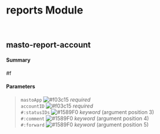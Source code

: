 # reports Module


<br />

## masto-report-account
#### Summary
#f
#### Parameters
> `mastoApp`  ![#f03c15](https://placehold.it/15/f03c15/000000?text=+) _required_ <br />
> `accountID`  ![#f03c15](https://placehold.it/15/f03c15/000000?text=+) _required_ <br />
> `#:statusIDs`  ![#1589F0](https://placehold.it/15/1589F0/000000?text=+) _keyword_ (argument position 3) <br />
> `#:comment`  ![#1589F0](https://placehold.it/15/1589F0/000000?text=+) _keyword_ (argument position 4) <br />
> `#:forward`  ![#1589F0](https://placehold.it/15/1589F0/000000?text=+) _keyword_ (argument position 5) <br />

<br />

